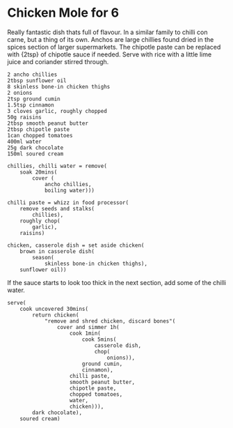 Chicken Mole for 6
==================

Really fantastic dish thats full of flavour. In a similar family to chilli con carne, but a thing of its own. Anchos are large chillies found dried in the spices section of larger supermarkets. The chipotle paste can be replaced with {2tsp} of chipotle sauce if needed. Serve with rice with a little lime juice and coriander stirred through.

    2 ancho chillies
    2tbsp sunflower oil
    8 skinless bone-in chicken thighs
    2 onions
    2tsp ground cumin
    1.5tsp cinnamon
    3 cloves garlic, roughly chopped
    50g raisins
    2tbsp smooth peanut butter
    2tbsp chipotle paste
    1can chopped tomatoes
    400ml water
    25g dark chocolate
    150ml soured cream

    chillies, chilli water = remove(
        soak 20mins(
            cover (
                ancho chillies,
                boiling water)))

    chilli paste = whizz in food processor(
        remove seeds and stalks(
            chillies),
        roughly chop(
            garlic),
        raisins)

    chicken, casserole dish = set aside chicken(
        brown in casserole dish(
            season(
                skinless bone-in chicken thighs),
        sunflower oil))

If the sauce starts to look too thick in the next section, add some of the chilli water.

    serve(
        cook uncovered 30mins(
            return chicken(
                "remove and shred chicken, discard bones"(
                    cover and simmer 1h(
                        cook 1min(
                            cook 5mins(
                                casserole dish,
                                chop(
                                    onions)),
                            ground cumin,
                            cinnamon),
                        chilli paste,
                        smooth peanut butter,
                        chipotle paste,
                        chopped tomatoes,
                        water,
                        chicken))),
            dark chocolate),
        soured cream)
